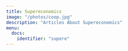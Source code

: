 ```yaml
---
title: Supereconomics
image: "/photos/coop.jpg"
description: "Articles About Supereconomics"
menu:
  docs:
    identifier: "supere"
---
```



<!-- ---
title: "Classical Economics Meets Modern Data Science"
subtitle: ""
image: "/logos/pantrynomics.png"
description: ""
link: "/"
linktext: "How is pantrynomics Implemented?"
draft: true
# youtube: "oYBERjblEbk"
# youtube: "Y8gkzT8SF7Q"
youtube: "3nW5DLwsJLo"


service:
  enable : true
  service_item:
    - title : "Are you tired of crises?"
      images:
      - "https://sorasystem.sirv.com/charts/demsup/wrong.png"
      - "https://sorasystem.sirv.com/charts/demsup/righttao.png"      
      # - "/charts/demsup/wrong.png"
      # - "/charts/demsup/"
      quote: "Nothing can be more absurd than this doctrine of the balance of trade. It supposes that when two places trade, neither of them loses or gains if the balance be even. But if it leans to one side, that one of them loses and the other gains, in proportion to itsdeclension from the exact equilibrium. Both suppositions are false. A trade which is naturally carried on is always advantageous,though not always equally so to both ...It is always the people’s interest to buy whatever they want the cheapest. This.. could never have been questioned had not the sophistry of merchants and manufacturers <b>confounded the common sense of mankind</b>. <br> <cite>- Adam Smith, The Wealth of Nations Book 4</cite>"
      content : "That's because Economics was built by businessmen for businessmen. Firms can raise prices at will, but you can't ask for a raise each time prices rise. In the 17th century, they advocated a system called Mercantilism to enrich themselves. Mercantilism then mutated into neo-classical Economics via the Marginal Revolution of the 1870's to enrich themselves with the mercantile ideas of the law of supply and demand, profit maximization, and selfish-interest. This new science created the Roaring 20s and, consequently, the Great Depression and World War II."
      quota: "https://sorasystem.sirv.com/avatars/smith.png"
      button:
        enable : true
        label : "The fallacy of Equilibrium"
        link : "/pantrynomics/market-equilibrium-fallacy"
        
    - title : "Money is the root of all evil"
      images:
      - "https://sorasystem.sirv.com/photos/money.jpg"
      content : "Well, not really. The problem is that money is a number, like a particle, whereas value is a feeling, like a wave. This wave-particle duality then creates problems"
      quote: "Everything is purchased by labour.. In general, the dearness of everything from plenty of money [inflation], is a disadvantage which attends an established commerce. It limits commerce in every country.. This has made me doubt the benefit of banks and paper-credit, which are so esteemed advantageous to every nation.<br> <cite>- David Hume, On money</cite>"
      quota: "https://sorasystem.sirv.com/avatars/hume.png"      
      button:
        enable : true
        label : "Huh? What's wrong with money?"
        link : "https://superphysics.org/pantrynomics/alternatives-to-money"
   
    - title : "Time to bring in the Invisible Hand of the Tao"
      images:
      - "https://sorasystem.sirv.com/graphics/kidsmallcrop.jpg"
      - "https://sorasystem.sirv.com/graphics/calculus.png"
      content : "Economics is largely based on Physics as proven by the extensive use of Calculus and the removal of Moral Philosophy during the 19th century. Prior to that, Economics was called the Political Economy which was largely based on law, morals, and not math which can be dismal. <br>pantrynomics uses the Effort Theory of Value instead of Marginal Pricing to give value to the pantrynomy (an economy that is in the Tao)."
      quote: "Bertrand de Jouvenel characterised “Western man” in words which may be taken as a fair description of the modern economist. He tends to count nothing as an expenditure, other than human effort. He does not seem to mind how much mineral matter he wastes and, far worse, how much living matter he destroys. He does not seem to realize at all that human life is a dependent part of an ecosystem of many different forms of life.<br> <cite>- EF Schumacher, Buddhist Economics</cite>"
      quota: "https://sorasystem.sirv.com/avatars/ef.jpg"      
      button:
        enable : true
        label : "The Invisble Hand of.. What?"
        link : "/pantrynomics/invisible-hand-of-tao"
   
    - title : "Economics De-commercialized"
      images:
      - "https://sorasystem.sirv.com/graphics/surplus.png"
      - "https://sorasystem.sirv.com/charts/gridtrans.png"
      - "https://sorasystem.sirv.com/charts/GGAMS.png"
      - "https://sorasystem.sirv.com/charts/PP.png"
      content : "We bring back the models of Classical economics to replace those created by modern economics of the Industrial Revolution. The models above come from actual economic data and are not merely theoretical. When combined with data science, these new models gain a predictive ability that is lacking in Economics.<br> In 2015, our model correctly predicted a long crisis sparking in 2019 which turned out to be Covid"
      quote: "This avidity alone, of acquiring goods and possessions for ourselves and our nearest friends, is insatiable, perpetual, universal, and directly destructive to society.<br><cite>- David Hume, Treatise Of Human Nature</cite>"
      quota: "/avatars/hume.png"      
      button:
        enable : true
        label : "How is pantrynomics different from Economics?"
        link : "https://superphysics.org/social/economicsneoclassical-economics-versus-classical-economics"

    - title : "The Goal: Economic Singularity"
      images:
      - "https://ik.imagekit.io/sora/charts/economictable_wNstQSmMc.jpg"
      content : "To predict the crisis, we had to crunch economic data from the 13th century by hand. If the crisis does happen post-2019, then the model is correct and we can automate it using ISAIAH or theImpartial Spectator Automated Intelligence Aggregation Host.  We love philosophy, but we love data science too! The forgotten Economic table of the Physiocrats is part of this model. pantrynomics will use the Pantry system of servers to feed essential economic data to acentralized data platformand use the DCIT model to check if economies are within the Tao. Economics can output quarterly economic data, but pantrynomics can output it by the minute, allowing real-time policymaking!"
      quote: "The third greatest invention of our time is the Economic Table<br> <cite>- Riqueti, Philosophie Rurale 1763</cite>"
      quota: "https://sorasystem.sirv.com/avatars/riq.png"
      button:
        enable : true
        label : "What's ISAIAH?"
        link : "https://superphysics.org/pantrynomics/isaiah"

    - title : "Basic Universal Revenue: No More Poverty, Inequality"
      images:
      - "https://sorasystem.sirv.com/graphics/monetization.png"
      - "https://sorasystem.sirv.com/graphics/resourcization.png"
      content : "Pantrynomics introduces the concept ofresourcization or the use ofresource credits which are social contracts that give right to assets or resources (products and services) in lieu of money. The credits allow the unsold productivity of a slowing-down economy to be stored to avoid a crash, just as monetization does the opposite and speeds up an economy by converting productivity into money via sales. Resource credits are implemented generally through Basic Universal Revenue that will give nonmonetary rewards (as food) to productive people. This is similar to how the Inca established a nonmonetary economy using quipu that represented food."    
      button:
        enable : true
        label : "What's Basic Universal Revenue?"
        link : "https://superphysics.org/pantrynomics/basic-universal-revenue"
    - title : "Clearing Funds: A new investment system"
      images:
      - "https://sorasystem.sirv.com/graphics/ecogrow.png"
      - "https://sorasystem.sirv.com/graphics/taogrow.png"
      content : "Our proposed free trade system, derived from EF Schumacher's Pool Clearing, will be powered by national clearing funds which will also serve as alternative to low yield bonds and volatile stocks and crypto-assets. Clearing funds support exports, tourism, foreign studies, and overseas employment, allowing local investments to go directly outward onto the general global economy. This is the opposite of current investment method where global investments flow inward onto select local economies. Clearing funds also double as a sovereign debt system that lets the citizens of the creditor country pay for the debt of the debtor country. This is opposite of the current system where poor countries are enslaved by [onerous debts](https://www.wsj.com/articles/as-africa-groans-under-debt-it-casts-wary-eye-at-china-11587115804)"    
      button:
        enable : true
        label : "What's Pool Clearing?"
        link : "https://superphysics.org/solutions/pantrynomics/multilateral-pool-clearing"


burn:
  title: "Stop the burning!"
  subtitle: "Want to end the Corona virus? End the war against the Amazon"
  content: "The economic decline in 2020 came from the corona virus which came from the war against the Amazon which began in 2019. This is similar to the Spanish flu which came with World War I and ended after that war ended, and the Black Death which came with the Mongol Conquest. Therefore, ending the destruction of the Amazon, whether by force through NATO or by sanctions, is the best and cheapest way to end the virus. Without it, the virus will merely mutate, rendering current vaccines less effective while further reducing economies."
  quote: "In the spice islands, the Dutch burn all the spiceries beyond what they expect to dispose of in Europe with profit. This **savage policy** has now almost completely destroyed all those trees. <br><cite>- The Simple Wealth Of Nations By Adam Smith, Book 4</cite>"
  quota: "https://sorasystem.sirv.com/avatars/smith.png"


feedback:
  title: "Feedback"
  item:
    - user : "operand.ai"
      image: "https://sorasystem.sirv.com/icons/operand.png"
      content: "Amazing work. I see such a massive opportunity for what you're creating"
      link: "https://operand.ai"
    - user : "pluckd.co"
      image: "https://sorasystem.sirv.com/icons/pluckd.png"
      content: "This could be very disruptive and if done right, and it doesn't need to go away after the pandemic." 
      link: "https://pluckd.co"
---
 -->